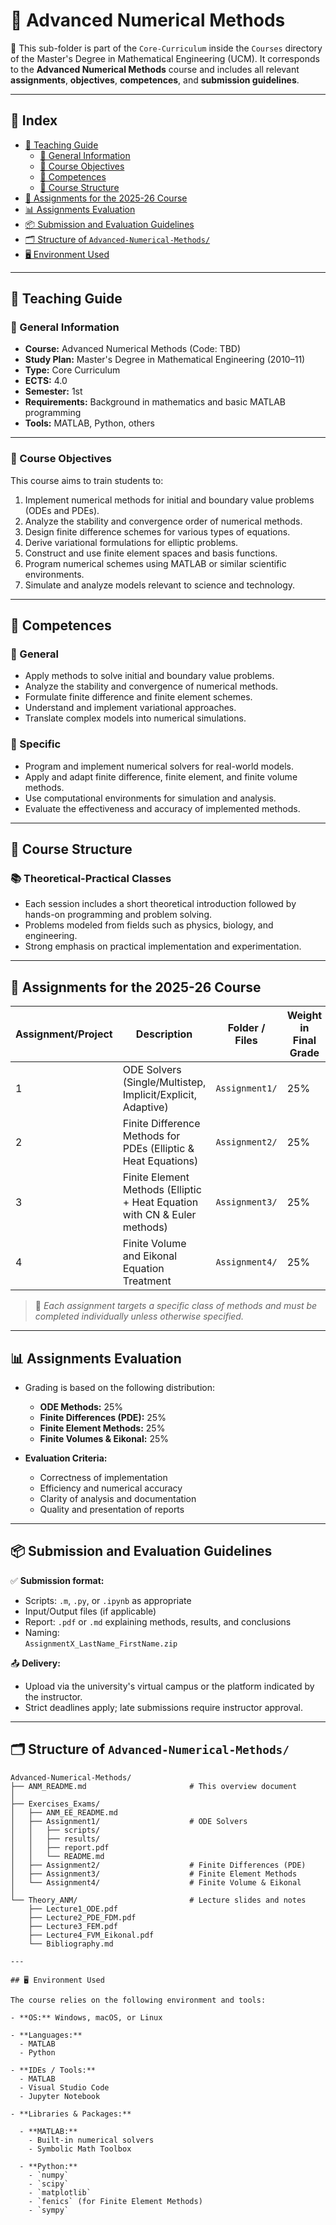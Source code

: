 # 🧮 Advanced Numerical Methods

📁 This sub-folder is part of the `Core-Curriculum` inside the `Courses` directory of the Master's Degree in Mathematical Engineering (UCM). It corresponds to the **Advanced Numerical Methods** course and includes all relevant **assignments**, **objectives**, **competences**, and **submission guidelines**.

---

## 📑 Index

- [📘 Teaching Guide](#-teaching-guide)  
  - [📌 General Information](#-general-information)  
  - [🎯 Course Objectives](#-course-objectives)  
  - [🧠 Competences](#-competences)  
  - [🔄 Course Structure](#-course-structure)  
- [🧪 Assignments for the 2025-26 Course](#-assignments-for-the-2025-26-course)  
- [📊 Assignments Evaluation](#-assignments-evaluation)  
- [📦 Submission and Evaluation Guidelines](#-submission-and-evaluation-guidelines)  
- [🗂️ Structure of `Advanced-Numerical-Methods/`](#structure-of-advanced-numerical-methods)  
- [🖥️ Environment Used](#️-environment-used)

---

## 📘 Teaching Guide

### 📌 General Information

- **Course:** Advanced Numerical Methods (Code: TBD)  
- **Study Plan:** Master's Degree in Mathematical Engineering (2010–11)  
- **Type:** Core Curriculum  
- **ECTS:** 4.0  
- **Semester:** 1st  
- **Requirements:** Background in mathematics and basic MATLAB programming  
- **Tools:** MATLAB, Python, others

---

### 🎯 Course Objectives

This course aims to train students to:

1. Implement numerical methods for initial and boundary value problems (ODEs and PDEs).
2. Analyze the stability and convergence order of numerical methods.
3. Design finite difference schemes for various types of equations.
4. Derive variational formulations for elliptic problems.
5. Construct and use finite element spaces and basis functions.
6. Program numerical schemes using MATLAB or similar scientific environments.
7. Simulate and analyze models relevant to science and technology.

---

## 🧠 Competences

### 🔹 General

- Apply methods to solve initial and boundary value problems.
- Analyze the stability and convergence of numerical methods.
- Formulate finite difference and finite element schemes.
- Understand and implement variational approaches.
- Translate complex models into numerical simulations.

### 🔹 Specific

- Program and implement numerical solvers for real-world models.
- Apply and adapt finite difference, finite element, and finite volume methods.
- Use computational environments for simulation and analysis.
- Evaluate the effectiveness and accuracy of implemented methods.

---

## 🔄 Course Structure

### 📚 Theoretical-Practical Classes

- Each session includes a short theoretical introduction followed by hands-on programming and problem solving.
- Problems modeled from fields such as physics, biology, and engineering.
- Strong emphasis on practical implementation and experimentation.

---

## 🧪 Assignments for the 2025-26 Course

| Assignment/Project         | Description                                                                 | Folder / Files            | Weight in Final Grade |
|---------------------------|-----------------------------------------------------------------------------|----------------------------|------------------------|
| 1                         | ODE Solvers (Single/Multistep, Implicit/Explicit, Adaptive)                 | `Assignment1/`             | 25%                   |
| 2                         | Finite Difference Methods for PDEs (Elliptic & Heat Equations)              | `Assignment2/`             | 25%                   |
| 3                         | Finite Element Methods (Elliptic + Heat Equation with CN & Euler methods)   | `Assignment3/`             | 25%                   |
| 4                         | Finite Volume and Eikonal Equation Treatment                                | `Assignment4/`             | 25%                   |

> 📌 *Each assignment targets a specific class of methods and must be completed individually unless otherwise specified.*

---

## 📊 Assignments Evaluation

- Grading is based on the following distribution:

  - **ODE Methods:** 25%  
  - **Finite Differences (PDE):** 25%  
  - **Finite Element Methods:** 25%  
  - **Finite Volumes & Eikonal:** 25%

- **Evaluation Criteria:**
  - Correctness of implementation
  - Efficiency and numerical accuracy
  - Clarity of analysis and documentation
  - Quality and presentation of reports

---

## 📦 Submission and Evaluation Guidelines

✅ **Submission format:**

- Scripts: `.m`, `.py`, or `.ipynb` as appropriate  
- Input/Output files (if applicable)  
- Report: `.pdf` or `.md` explaining methods, results, and conclusions  
- Naming:  
  `AssignmentX_LastName_FirstName.zip`

📤 **Delivery:**

- Upload via the university's virtual campus or the platform indicated by the instructor.
- Strict deadlines apply; late submissions require instructor approval.

---

## 🗂️ Structure of `Advanced-Numerical-Methods/`

```plaintext
Advanced-Numerical-Methods/
├── ANM_README.md                       # This overview document
│
├── Exercises_Exams/
│   ├── ANM_EE_README.md
│   ├── Assignment1/                    # ODE Solvers
│   │   ├── scripts/
│   │   ├── results/
│   │   ├── report.pdf
│   │   └── README.md
│   ├── Assignment2/                    # Finite Differences (PDE)
│   ├── Assignment3/                    # Finite Element Methods
│   └── Assignment4/                    # Finite Volume & Eikonal
│
└── Theory_ANM/                         # Lecture slides and notes
    ├── Lecture1_ODE.pdf
    ├── Lecture2_PDE_FDM.pdf
    ├── Lecture3_FEM.pdf
    ├── Lecture4_FVM_Eikonal.pdf
    └── Bibliography.md

---

## 🖥️ Environment Used

The course relies on the following environment and tools:

- **OS:** Windows, macOS, or Linux

- **Languages:**  
  - MATLAB  
  - Python  

- **IDEs / Tools:**  
  - MATLAB  
  - Visual Studio Code  
  - Jupyter Notebook  

- **Libraries & Packages:**

  - **MATLAB:**  
    - Built-in numerical solvers  
    - Symbolic Math Toolbox  

  - **Python:**  
    - `numpy`  
    - `scipy`  
    - `matplotlib`  
    - `fenics` (for Finite Element Methods)  
    - `sympy`  


